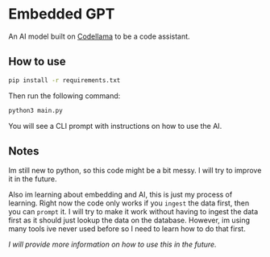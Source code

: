 # Embedded GPT

An AI model built on [Codellama](https://ollama.ai/thatguyjamal/codellama) to be a code assistant.

## How to use

```bash
pip install -r requirements.txt
```

Then run the following command:

```bash
python3 main.py
```

You will see a CLI prompt with instructions on how to use the AI.

## Notes

Im still new to python, so this code might be a bit messy. I will try to improve it in the future.

Also im learning about embedding and AI, this is just my process of learning. Right now the code only
works if you `ingest` the data first, then you can `prompt` it. I will try to make it work without
having to ingest the data first as it should just lookup the data on the database. However, im using
many tools ive never used before so I need to learn how to do that first.

*I will provide more information on how to use this in the future.*